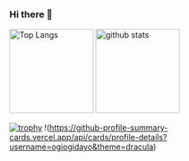 ### Hi there 👋

<!--
**ogiogidayo/ogiogidayo** is a ✨ _special_ ✨ repository because its `README.md` (this file) appears on your GitHub profile.

Here are some ideas to get you started:

- 🔭 I’m currently working on ...
- 🌱 I’m currently learning ...
- 👯 I’m looking to collaborate on ...
- 🤔 I’m looking for help with ...
- 💬 Ask me about ...
- 📫 How to reach me: ...
- 😄 Pronouns: ...
- ⚡ Fun fact: ...
-->
<p align="left"> 
  <img alt="Top Langs" height="150px" src="https://github-readme-stats.vercel.app/api/top-langs/?username=ogiogidayo&layout=compact&count_private=true&show_icons=true" />
  <img alt="github stats" height="150px" src="https://github-readme-stats.vercel.app/api?username=ogiogidayo&count_private=true&show_icons=true&show_icons=true" />
</p>

[![trophy](https://github-profile-trophy.vercel.app/?username=ogiogidayo&column=7
)](https://github.com/ryo-ma/github-profile-trophy)
!(https://github-profile-summary-cards.vercel.app/api/cards/profile-details?username=ogiogidayo&theme=dracula)
